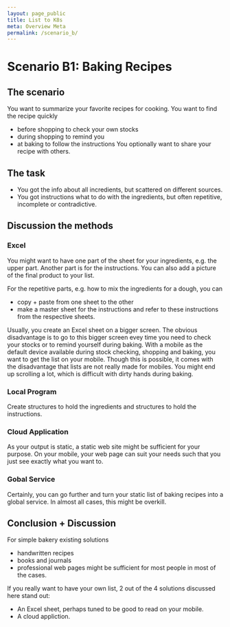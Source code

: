 ```yaml
---
layout: page_public
title: List to K8s
meta: Overview Meta
permalink: /scenario_b/
---
```



# Scenario B1: Baking Recipes 


## The scenario

You want to summarize your favorite recipes for cooking.
You want to find the recipe quickly
- before shopping to check your own stocks
- during shopping to remind you
- at baking to follow the instructions
You optionally want to share your recipe with others.


## The task 

- You got the info about all incredients, but scattered on different sources.
- You got instructions what to do with the ingredients, but often repetitive, incomplete or contradictive.


## Discussion the methods

### Excel 

You might want to have one part of the sheet for your ingredients, e.g. the upper part.
Another part is for the instructions. You can also add a picture of the final product to your list.

For the repetitive parts, e.g. how to mix the ingredients for a dough, you can 
- copy + paste from one sheet to the other
- make a master sheet for the instructions and refer to these instructions from the respective sheets.

Usually, you create an Excel sheet on a bigger screen. The obvious disadvantage is to go to this bigger screen evey time you need to check your stocks or to remind yourself during baking. 
With a mobile as the default device available during stock checking, shopping and baking, you want to get the list on your mobile.
Though this is possible, it comes with the disadvantage that lists are not really made for mobiles. You might end up scrolling a lot, which is difficult with dirty hands during baking.


### Local Program

Create structures to hold the ingredients and structures to hold the instructions.


### Cloud Application

As your output is static, a static web site might be sufficient for your purpose.
On your mobile, your web page can suit your needs such that you just see exactly what you want to.


### Gobal Service

Certainly, you can go further and turn your static list of baking recipes into a global service.
In almost all cases, this might be overkill. 


## Conclusion + Discussion

For simple bakery existing solutions
- handwritten recipes
- books and journals
- professional web pages
might be sufficient for most people in most of the cases.

If you really want to have your own list, 2 out of the 4 solutions discussed here stand out:
- An Excel sheet, perhaps tuned to be good to read on your mobile.
- A cloud appliction.






























